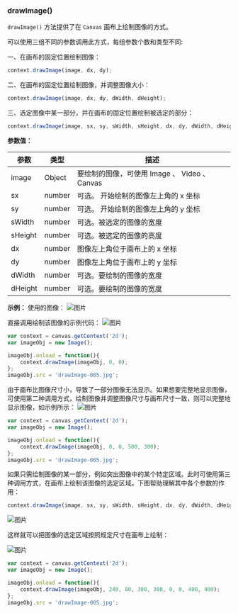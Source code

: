 ### drawImage()

`drawImage()` 方法提供了在 `Canvas` 画布上绘制图像的方式。

可以使用三组不同的参数调用此方式，每组参数个数和类型不同:

一、在画布的固定位置绘制图像：
```js
context.drawImage(image, dx, dy);
```
二、在画布的固定位置绘制图像，并调整图像大小：
```js
context.drawImage(image, dx, dy, dWidth, dHeight);
```
三、选定图像中某一部分，并在画布的固定位置绘制被选定的部分：
```js
context.drawImage(image, sx, sy, sWidth, sHeight, dx, dy, dWidth, dHeight);
```

**参数值：**

| 参数          | 类型   | 描述                                         |
| -------------|------- | --------------------------------------------|
| image        | Object | 要绘制的图像，可使用 Image 、 Video 、 Canvas   |
| sx           | number | 可选。 开始绘制的图像左上角的 x 坐标             |
| sy           | number | 可选。 开始绘制的图像左上角的 y 坐标             |
| sWidth       | number | 可选。被选定的图像的宽度                        |
| sHeight      | number | 可选。被选定的图像的高度                        |
| dx           | number | 图像左上角位于画布上的 x 坐标                    |
| dy           | number | 图像左上角位于画布上的 y 坐标                    |
| dWidth       | number | 可选。要绘制的图像的宽度                        |
| dHeight      | number | 可选。要绘制的图像的宽度                        |


**示例：**
使用的图像：
![图片](/img/game/canvas/drawImage-005.jpg)

直接调用绘制该图像的示例代码：
![图片](/img/game/canvas/drawImage-001.png)

```js
var context = canvas.getContext('2d');
var imageObj = new Image();

imageObj.onload = function(){
    context.drawImage(imageObj, 0, 0);
};
imageObj.src = 'drawImage-005.jpg';

```
由于画布比图像尺寸小，导致了一部分图像无法显示。如果想要完整地显示图像，可使用第二种调用方式，绘制图像并调整图像尺寸与画布尺寸一致，则可以完整地显示图像，如示例所示：
![图片](/img/game/canvas/drawImage-002.png)

```js
var context = canvas.getContext('2d');
var imageObj = new Image();

imageObj.onload = function(){
    context.drawImage(imageObj, 0, 0, 500, 300);
};
imageObj.src = 'drawImage-005.jpg';
```

如果只需绘制图像的某一部分，例如突出图像中的某个特定区域。此时可使用第三种调用方式，在画布上绘制该图像的选定区域。下图帮助理解其中各个参数的作用：

```js
context.drawImage(image, sx, sy, sWidth, sHeight, dx, dy, dWidth, dHeight);
```
![图片](/img/game/canvas/drawImage-003.png)

这样就可以把图像的选定区域按照规定尺寸在画布上绘制：

![图片](/img/game/canvas/drawImage-004.png)
```js
var context = canvas.getContext('2d');
var imageObj = new Image();

imageObj.onload = function(){
    context.drawImage(imageObj, 240, 80, 300, 300, 0, 0, 400, 400);
};
imageObj.src = 'drawImage-005.jpg';

```